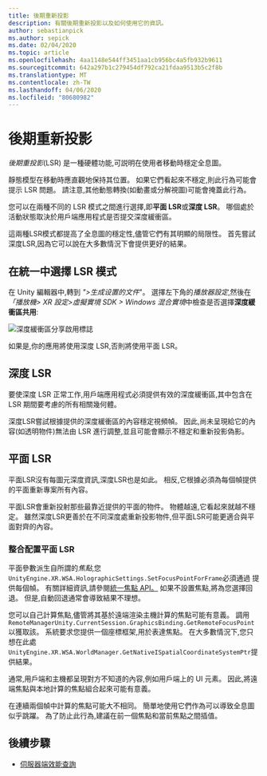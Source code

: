 ```yaml
---
title: 後期重新投影
description: 有關後期重新投影以及如何使用它的資訊。
author: sebastianpick
ms.author: sepick
ms.date: 02/04/2020
ms.topic: article
ms.openlocfilehash: 4aa1148e544ff3451aa1cb956bc4a5fb932b9611
ms.sourcegitcommit: 642a297b1c279454df792ca21fdaa9513b5c2f8b
ms.translationtype: MT
ms.contentlocale: zh-TW
ms.lasthandoff: 04/06/2020
ms.locfileid: "80680982"
---
```

# <a name="late-stage-reprojection"></a>後期重新投影

*後期重投影*(LSR) 是一種硬體功能,可説明在使用者移動時穩定全息圖。

靜態模型在移動時應直觀地保持其位置。 如果它們看起來不穩定,則此行為可能會提示 LSR 問題。 請注意,其他動態轉換(如動畫或分解視圖)可能會掩蓋此行為。

您可以在兩種不同的 LSR 模式之間進行選擇,即**平面 LSR**或**深度 LSR**。 哪個處於活動狀態取決於用戶端應用程式是否提交深度緩衝區。

這兩種LSR模式都提高了全息圖的穩定性,儘管它們有其明顯的局限性。 首先嘗試深度LSR,因為它可以說在大多數情況下會提供更好的結果。

## <a name="choose-lsr-mode-in-unity"></a>在統一中選擇 LSR 模式

在 Unity 編輯器中,轉到 *">生成设置的文件*"。 選擇左下角的*播放器設定*,然後在 *「播放機> XR 設定>虛擬實境 SDK > Windows 混合實境*中檢查是否選擇**深度緩衝區共用**:

![深度緩衝區分享啟用標誌](./media/unity-depth-buffer-sharing-enabled.png)

如果是,你的應用將使用深度 LSR,否則將使用平面 LSR。

## <a name="depth-lsr"></a>深度 LSR

要使深度 LSR 正常工作,用戶端應用程式必須提供有效的深度緩衝區,其中包含在 LSR 期間要考慮的所有相關幾何體。

深度LSR嘗試根據提供的深度緩衝區的內容穩定視頻幀。 因此,尚未呈現給它的內容(如透明物件)無法由 LSR 進行調整,並且可能會顯示不穩定和重新投影偽影。

## <a name="planar-lsr"></a>平面 LSR

平面LSR沒有每圖元深度資訊,深度LSR也是如此。 相反,它根據必須為每個幀提供的平面重新專案所有內容。

平面LSR會重新投射那些最靠近提供的平面的物件。 物體越遠,它看起來就越不穩定。 雖然深度LSR更善於在不同深度處重新投影物件,但平面LSR可能更適合與平面對齊的內容。

### <a name="configure-planar-lsr-in-unity"></a>整合配置平面 LSR

平面參數派生自所謂的*焦點*,您`UnityEngine.XR.WSA.HolographicSettings.SetFocusPointForFrame`必須通過 提供每個幀。 有關詳細資訊,請參閱[統一焦點 API。](https://docs.microsoft.com/windows/mixed-reality/focus-point-in-unity) 如果不設置焦點,將為您選擇回退。 但是,自動回退通常會導致結果不理想。

您可以自己計算焦點,儘管將其基於遠端渲染主機計算的焦點可能有意義。 調用`RemoteManagerUnity.CurrentSession.GraphicsBinding.GetRemoteFocusPoint`以獲取該。 系統要求您提供一個座標框架,用於表達焦點。 在大多數情況下,您只想在此處`UnityEngine.XR.WSA.WorldManager.GetNativeISpatialCoordinateSystemPtr`提供結果。

通常,用戶端和主機都呈現對方不知道的內容,例如用戶端上的 UI 元素。 因此,將遠端焦點與本地計算的焦點組合起來可能有意義。

在連續兩個幀中計算的焦點可能大不相同。 簡單地使用它們作為可以導致全息圖似乎跳躍。 為了防止此行為,建議在前一個焦點和當前焦點之間插值。

## <a name="next-steps"></a>後續步驟

* [伺服器端效能查詢](performance-queries.md)
